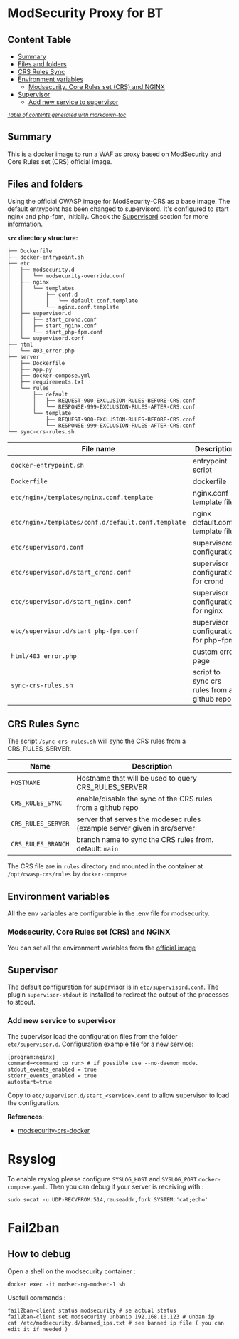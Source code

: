 # ModSecurity Proxy for BT

## Content Table
   * [Summary](#summary)
  * [Files and folders](#files-and-folders)
  * [CRS Rules Sync](#crs-rules-sync)
  * [Environment variables](#environment-variables)
    + [Modsecurity, Core Rules set (CRS) and NGINX](#modsecurity--core-rules-set--crs--and-nginx)
  * [Supervisor](#supervisor)
    + [Add new service to supervisor](#add-new-service-to-supervisor)

<small><i><a href='http://ecotrust-canada.github.io/markdown-toc/'>Table of contents generated with markdown-toc</a></i></small>

## Summary 

This is a docker image to run a WAF as proxy based on ModSecurity and Core Rules set (CRS) official image.

## Files and folders

Using the official OWASP image for ModSecurity-CRS as a base image.
The default entrypoint has been changed to supervisord. It's configured to start nginx and php-fpm, initially.
Check the [Supervisord](#supervisord) section for more information.

**`src` directory structure:**

```
├── Dockerfile
├── docker-entrypoint.sh
├── etc
│   ├── modsecurity.d
│   │   └── modsecurity-override.conf
│   ├── nginx
│   │   └── templates
│   │       ├── conf.d
│   │       │   └── default.conf.template
│   │       └── nginx.conf.template
│   ├── supervisor.d
│   │   ├── start_crond.conf
│   │   ├── start_nginx.conf
│   │   └── start_php-fpm.conf
│   └── supervisord.conf
├── html
│   └── 403_error.php
├── server
│   ├── Dockerfile
│   ├── app.py
│   ├── docker-compose.yml
│   ├── requirements.txt
│   └── rules
│       ├── default
│       │   ├── REQUEST-900-EXCLUSION-RULES-BEFORE-CRS.conf
│       │   └── RESPONSE-999-EXCLUSION-RULES-AFTER-CRS.conf
│       └── template
│           ├── REQUEST-900-EXCLUSION-RULES-BEFORE-CRS.conf
│           └── RESPONSE-999-EXCLUSION-RULES-AFTER-CRS.conf
└── sync-crs-rules.sh

```
| File name | Description |
|-|-|
|`docker-entrypoint.sh` | entrypoint script |
|`Dockerfile` | dockerfile |
|`etc/nginx/templates/nginx.conf.template` | nginx.conf template file |
|`etc/nginx/templates/conf.d/default.conf.template` | nginx default.conf template file |
|`etc/supervisord.conf` | supervisord configuration |
|`etc/supervisor.d/start_crond.conf` | supervisor configuration for crond |
|`etc/supervisor.d/start_nginx.conf` | supervisor configuration for nginx |
|`etc/supervisor.d/start_php-fpm.conf` | supervisor configuration for php-fpm |
|`html/403_error.php` | custom error page |
|`sync-crs-rules.sh` | script to sync crs rules from a github repo |

## CRS Rules Sync

The script `/sync-crs-rules.sh` will sync the CRS rules from a CRS_RULES_SERVER.

| Name | Description|
|-|-|
| `HOSTNAME` | Hostname that will be used to query CRS_RULES_SERVER |
| `CRS_RULES_SYNC` | enable/disable the sync of the CRS rules from a github repo |
| `CRS_RULES_SERVER` | server that serves the modesec rules (example server given in src/server |
| `CRS_RULES_BRANCH` | branch name to sync the CRS rules from. default: `main`|

The CRS file are in `rules` directory and mounted in the container at `/opt/owasp-crs/rules` by `docker-compose`

## Environment variables

All the env variables are configurable in the .env file for modsecurity.

### Modsecurity, Core Rules set (CRS) and NGINX
You can set all the environment variables from the [official image](https://github.com/coreruleset/modsecurity-crs-docker)

## Supervisor

The default configuration for supervisor is in `etc/supervisord.conf`.
The plugin `supervisor-stdout` is installed to redirect the output of the processes to stdout.

### Add new service to supervisor

The supervisor load the configuration files from the folder `etc/supervisor.d`.
Configuration example file for a new service:

```
[program:nginx]
command=<command to run> # if possible use --no-daemon mode.
stdout_events_enabled = true
stderr_events_enabled = true
autostart=true
```
Copy to `etc/supervisor.d/start_<service>.conf` to allow supervisor to load the configuration.

**References:**

* [modsecurity-crs-docker](https://github.com/coreruleset/modsecurity-crs-docker)

# Rsyslog

To enable rsyslog please configure `SYSLOG_HOST` and `SYSLOG_PORT` `docker-compose.yaml`. Then you can debug if your server is receiving with :

```
sudo socat -u UDP-RECVFROM:514,reuseaddr,fork SYSTEM:'cat;echo'
```

# Fail2ban

## How to debug

Open a shell on the modsecurity container :

```
docker exec -it modsec-ng-modsec-1 sh
```

Usefull commands :

```
fail2ban-client status modsecurity # se actual status
fail2ban-client set modsecurity unbanip 192.168.10.123 # unban ip
cat /etc/modsecurity.d/banned_ips.txt # see banned ip file ( you can edit it if needed )
```